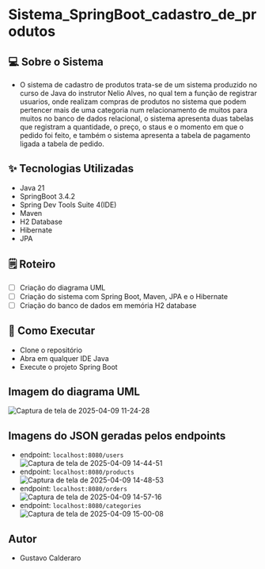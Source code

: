 # Sistema_SpringBoot_cadastro_de_produtos

## 💻 Sobre o Sistema
- O sistema de cadastro de produtos trata-se de um sistema produzido no curso de Java do instrutor Nelio Alves, no qual tem a função de registrar usuarios, onde realizam compras
de produtos no sistema que podem pertencer mais de uma categoria num relacionamento de muitos para muitos no banco de dados relacional, o sistema apresenta duas tabelas que
registram a quantidade, o preço, o staus e o momento em que o pedido foi feito, e também o sistema apresenta a tabela de pagamento ligada a tabela de pedido.

## ✨ Tecnologias Utilizadas
- Java 21
- SpringBoot 3.4.2
- Spring Dev Tools Suite 4(IDE)
- Maven
- H2 Database
- Hibernate
- JPA

## 🗒️ Roteiro
- [ ] Criação do diagrama UML
- [ ] Criação do sistema com Spring Boot, Maven, JPA e o Hibernate
- [ ] Criação do banco de dados em memória H2 database

## 🚀 Como Executar
- Clone o repositório
- Abra em qualquer IDE Java
- Execute o projeto Spring Boot

## Imagem do diagrama UML
![Captura de tela de 2025-04-09 11-24-28](https://github.com/user-attachments/assets/1993e030-35a4-46e9-97d1-2770ab3625ad)

## Imagens do JSON geradas pelos endpoints
- endpoint:  `localhost:8080/users`
![Captura de tela de 2025-04-09 14-44-51](https://github.com/user-attachments/assets/fe98f255-742a-4bc7-b297-0064d42e1c9a)
- endpoint: `localhost:8080/products`
![Captura de tela de 2025-04-09 14-48-53](https://github.com/user-attachments/assets/4e213925-664a-4562-9a83-e96380521d55)
- endpoint: `localhost:8080/orders`
![Captura de tela de 2025-04-09 14-57-16](https://github.com/user-attachments/assets/ea4c8f83-d02a-4d3e-b68e-6afacf7de101)
- endpoint: `localhost:8080/categories`
![Captura de tela de 2025-04-09 15-00-08](https://github.com/user-attachments/assets/91fa6465-de49-48ac-9258-d25352786227)

## Autor 
- Gustavo Calderaro 
